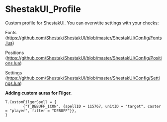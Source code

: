 # ShestakUI_Profile
Custom profile for ShestakUI.
You can overwtite settings with your checks:

Fonts (https://github.com/Shestak/ShestakUI/blob/master/ShestakUI/Config/Fonts.lua)

Positions (https://github.com/Shestak/ShestakUI/blob/master/ShestakUI/Config/Positions.lua)

Settings (https://github.com/Shestak/ShestakUI/blob/master/ShestakUI/Config/Settings.lua)

**Adding custom auras for Filger.**
```
T.CustomFilgerSpell = {
		{"T_DEBUFF_ICON", {spellID = 115767, unitID = "target", caster = "player", filter = "DEBUFF"}},
}
```
